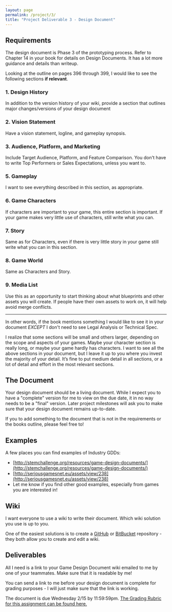 ```yaml
---
layout: page
permalink: /project/3/
title: "Project Deliverable 3 - Design Document"
---
```


## Requirements

The design document is Phase 3 of the prototyping process.
Refer to Chapter 14 in your book for details on Design Documents.
It has a lot more guidance and details than writeup.

Looking at the outline on pages 396 through 399, I would like to see the following sections **if relevant**.

### 1. Design History
In addition to the version history of your wiki, provide a section that outlines major changes/versions of your design document

### 2. Vision Statement
Have a vision statement, logline, and gameplay synopsis.

### 3. Audience, Platform, and Marketing
Include Target Audience, Platform, and Feature Comparison.
You don't have to write Top Performers or Sales Expectations, unless you want to.

### 5. Gameplay
I want to see everything described in this section, as appropriate.

### 6. Game Characters
If characters are important to your game, this entire section is important.
If your game makes very little use of characters, still write what you can.

### 7. Story
Same as for Characters, even if there is very little story in your game still write what you can in this section.

### 8. Game World
Same as Characters and Story.

### 9. Media List
Use this as an opportunity to start thinking about what blueprints and other assets you will create.
If people have their own assets to work on, it will help avoid merge conflicts.

---

In other words, if the book mentions something I would like to see it in your document *EXCEPT* I don't need to see Legal Analysis or Technical Spec.

I realize that some sections will be small and others larger, depending on the scope and aspects of your games.
Maybe your character section is really long, or maybe your game hardly has characters.
I want to see all the above sections in your document, but I leave it up to you where you invest the majority of your detail.
It’s fine to put medium detail in all sections, or a lot of detail and effort in the most relevant sections.

## The Document

Your design document should be a living document.
While I expect you to have a "complete" version for me to view on the due date, it in no way needs to be a "final" version.
Later project milestones will ask you to make sure that your design document remains up-to-date.

If you to add something to the document that is not in the requirements or the books outline, please feel free to!

## Examples

A few places you can find examples of Industry GDDs:

* [http://stemchallenge.org/resources/game-design-documents/](http://stemchallenge.org/resources/game-design-documents/)
* [http://seriousgamesnet.eu/assets/view/238](http://seriousgamesnet.eu/assets/view/238)
* Let me know if you find other good examples, especially from games you are interested in!

## Wiki

I want everyone to use a wiki to write their document.
Which wiki solution you use is up to you.

One of the easiest solutions is to create a [GitHub](https://help.github.com/articles/about-github-wikis/) or [BitBucket](https://bitbucket.org/) repository - they both allow you to create and edit a wiki.

## Deliverables

All I need is a link to your Game Design Document wiki emailed to me by one of your teammates.
Make sure that it is readable by me!

You can send a link to me before your design document is complete for grading purposes - I will just make sure that the link is working.

The document is due Wednesday 2/15 by 11:59:59pm.
[The Grading Rubric for this assignment can be found here.](https://docs.google.com/document/d/1Hkjcd4ArfcE06aCpJBz2N9cyycsbK9SFlsFJsKgQH2Q/edit?usp=sharing)
